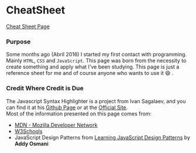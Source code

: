# CheatSheet
[Cheat Sheet Page](https://ndot.github.io/CheatSheet)

### Purpose
Some months ago (Abril 2016) I started my first contact with programming. Mainly `HTML`, `CSS` and `JavaScript`.
This page was born from the necessity to create something and apply what I've been studying.
This page is just a reference sheet for me and of course anyone who wants to use it :smile: .


### Credit Where Credit is Due
The Javascript Syntax Highlighter is a project from Ivan Sagalaev, and you can find it at his
[Github Page](https://github.com/isagalaev/highlight.js) or at the [Official Site](https://highlightjs.org).  
Most of the information presented on this page comes from:
* [MDN - Mozilla Developer Network](https://developer.mozilla.org)
* [W3Schools](http://www.w3schools.com/)
* JavaScript Design Patterns from [Learning JavaScript Design Patterns](https://addyosmani.com/resources/essentialjsdesignpatterns/book/index.html) by **Addy Osmani**
